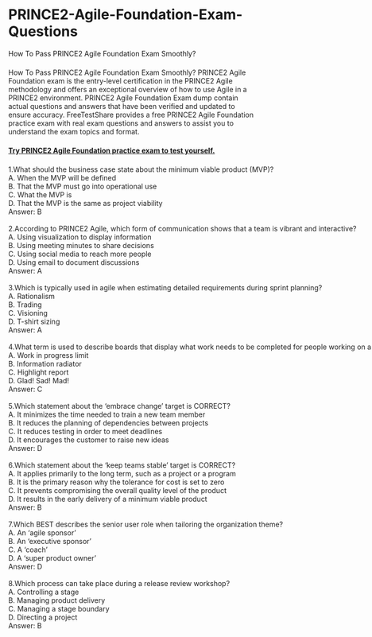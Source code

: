 # PRINCE2-Agile-Foundation-Exam-Questions
How To Pass PRINCE2 Agile Foundation Exam Smoothly?
<p>
	<span style="font-size:12px;font-weight:normal;"><span style="white-space:normal;"> </span></span>
</p>
<p style="box-sizing:inherit;margin-top:0px;margin-bottom:1.5em;padding:0px;border:0px;color:#222222;font-family:-apple-system, system-ui, BlinkMacSystemFont, &quot;font-size:17px;white-space:normal;background-color:#FFFFFF;">
	<p style="box-sizing:inherit;margin-top:0px;margin-bottom:1.5em;padding:0px;border:0px;color:#222222;font-family:-apple-system, system-ui, BlinkMacSystemFont, &quot;font-size:17px;white-space:normal;background-color:#FFFFFF;">
		How To Pass PRINCE2 Agile Foundation Exam Smoothly? PRINCE2 Agile Foundation exam is the entry-level certification in the PRINCE2 Agile methodology and offers an exceptional overview of how to use Agile in a PRINCE2 environment. PRINCE2 Agile Foundation Exam dump contain actual questions and answers that have been verified and updated to ensure accuracy. FreeTestShare provides a free&nbsp;PRINCE2 Agile Foundation practice exam&nbsp;with real exam questions and answers to assist you to understand the exam topics and format.
	</p>
	<p style="box-sizing:inherit;margin-top:0px;margin-bottom:1.5em;padding:0px;border:0px;color:#222222;font-family:-apple-system, system-ui, BlinkMacSystemFont, &quot;font-size:17px;white-space:normal;background-color:#FFFFFF;">
		<a href="https://www.freetestshare.com/how-to-pass-prince2-agile-foundation-exam-smoothly/" target="_blank"><strong>Try PRINCE2 Agile Foundation practice exam to test yourself.</strong></a>
	</p>
	<p style="box-sizing:inherit;margin-top:0px;margin-bottom:1.5em;padding:0px;border:0px;color:#222222;font-family:-apple-system, system-ui, BlinkMacSystemFont, &quot;font-size:17px;white-space:normal;background-color:#FFFFFF;">
		<span style="white-space:nowrap;">1.What should the business case state about the minimum viable product (MVP)?</span><br />
<span style="white-space:nowrap;">A. When the MVP will be defined</span><br />
<span style="white-space:nowrap;">B. That the MVP must go into operational use</span><br />
<span style="white-space:nowrap;">C. What the MVP is</span><br />
<span style="white-space:nowrap;">D. That the MVP is the same as project viability</span><br />
<span style="white-space:nowrap;">Answer: B</span><span style="white-space:nowrap;"><br />
</span><br />
<span style="white-space:nowrap;">2.According to PRINCE2 Agile, which form of communication shows that a team is vibrant and interactive?</span><br />
<span style="white-space:nowrap;">A. Using visualization to display information</span><br />
<span style="white-space:nowrap;">B. Using meeting minutes to share decisions</span><br />
<span style="white-space:nowrap;">C. Using social media to reach more people</span><br />
<span style="white-space:nowrap;">D. Using email to document discussions</span><br />
<span style="white-space:nowrap;">Answer: A</span><span style="white-space:nowrap;"><br />
</span><br />
<span style="white-space:nowrap;">3.Which is typically used in agile when estimating detailed requirements during sprint planning?</span><br />
<span style="white-space:nowrap;">A. Rationalism</span><br />
<span style="white-space:nowrap;">B. Trading</span><br />
<span style="white-space:nowrap;">C. Visioning</span><br />
<span style="white-space:nowrap;">D. T-shirt sizing</span><br />
<span style="white-space:nowrap;">Answer: A</span><span style="white-space:nowrap;"><br />
</span><br />
<span style="white-space:nowrap;">4.What term is used to describe boards that display what work needs to be completed for people working on a project?</span><br />
<span style="white-space:nowrap;">A. Work in progress limit</span><br />
<span style="white-space:nowrap;">B. Information radiator</span><br />
<span style="white-space:nowrap;">C. Highlight report</span><br />
<span style="white-space:nowrap;">D. Glad! Sad! Mad!</span><br />
<span style="white-space:nowrap;">Answer: C</span><span style="white-space:nowrap;"><br />
</span><br />
<span style="white-space:nowrap;">5.Which statement about the ‘embrace change’ target is CORRECT?</span><br />
<span style="white-space:nowrap;">A. It minimizes the time needed to train a new team member</span><br />
<span style="white-space:nowrap;">B. It reduces the planning of dependencies between projects</span><br />
<span style="white-space:nowrap;">C. It reduces testing in order to meet deadlines</span><br />
<span style="white-space:nowrap;">D. It encourages the customer to raise new ideas</span><br />
<span style="white-space:nowrap;">Answer: D</span><span style="white-space:nowrap;"><br />
</span><br />
<span style="white-space:nowrap;">6.Which statement about the ‘keep teams stable’ target is CORRECT?</span><br />
<span style="white-space:nowrap;">A. It applies primarily to the long term, such as a project or a program</span><br />
<span style="white-space:nowrap;">B. It is the primary reason why the tolerance for cost is set to zero</span><br />
<span style="white-space:nowrap;">C. It prevents compromising the overall quality level of the product</span><br />
<span style="white-space:nowrap;">D. It results in the early delivery of a minimum viable product</span><br />
<span style="white-space:nowrap;">Answer: B</span><span style="white-space:nowrap;"><br />
</span><br />
<span style="white-space:nowrap;">7.Which BEST describes the senior user role when tailoring the organization theme?</span><br />
<span style="white-space:nowrap;">A. An ‘agile sponsor’</span><br />
<span style="white-space:nowrap;">B. An ‘executive sponsor’</span><br />
<span style="white-space:nowrap;">C. A ‘coach’</span><br />
<span style="white-space:nowrap;">D. A ‘super product owner’</span><br />
<span style="white-space:nowrap;">Answer: D</span><span style="white-space:nowrap;"><br />
</span><br />
<span style="white-space:nowrap;">8.Which process can take place during a release review workshop?</span><br />
<span style="white-space:nowrap;">A. Controlling a stage</span><br />
<span style="white-space:nowrap;">B. Managing product delivery</span><br />
<span style="white-space:nowrap;">C. Managing a stage boundary</span><br />
<span style="white-space:nowrap;">D. Directing a project</span><br />
<span style="white-space:nowrap;">Answer: B</span>
	</p>
</p>
<p style="box-sizing:inherit;margin-top:0px;margin-bottom:1.5em;padding:0px;border:0px;color:#222222;font-family:-apple-system, system-ui, BlinkMacSystemFont, &quot;font-size:17px;white-space:normal;background-color:#FFFFFF;">
	<span style="white-space:nowrap;"></span> 
</p>
<p>
	<br />
</p>
<p>
	<a href="https://www.passcert.com/IBM.html" target="_blank"><strong></strong></a> 
</p>
